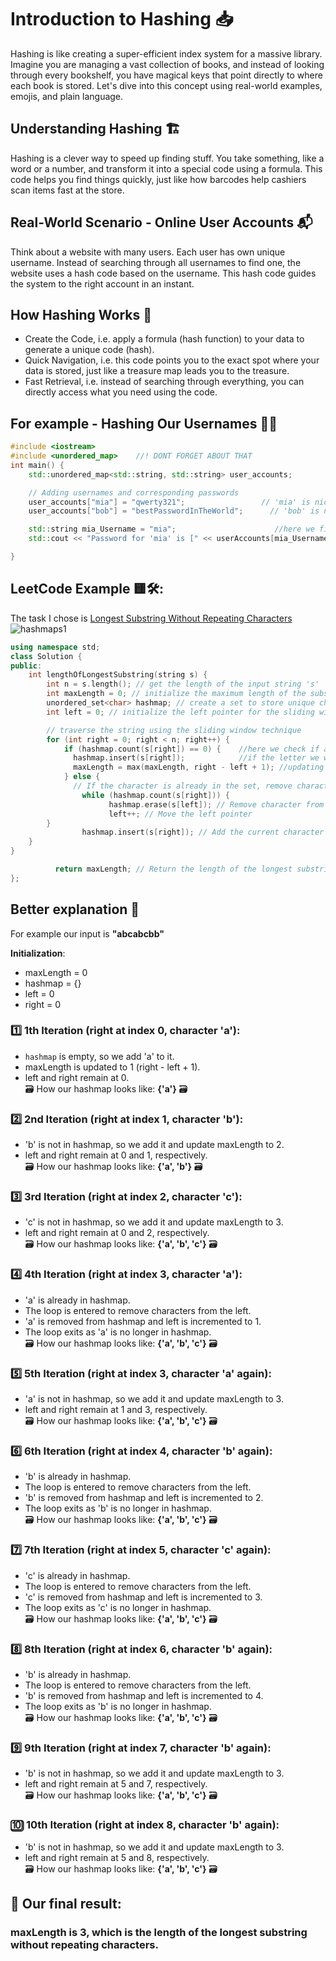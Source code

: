 # Introduction to Hashing 📥
Hashing is like creating a super-efficient index system for a massive library. 
Imagine you are managing a vast collection of books, and instead of looking through every bookshelf, you have magical keys that point directly to where each book is stored. 
Let's dive into this concept using real-world examples, emojis, and plain language.
## Understanding Hashing 🏗️
Hashing is a clever way to speed up finding stuff. 
You take something, like a word or a number, and transform it into a special code using a formula.
This code helps you find things quickly, just like how barcodes help cashiers scan items fast at the store.
## Real-World Scenario - Online User Accounts 📬
Think about a website with many users. Each user has own unique username. 
Instead of searching through all usernames to find one, the website uses a hash code based on the username. 
This hash code guides the system to the right account in an instant.
## How Hashing Works 🔑
- Create the Code, i.e. apply a formula (hash function) to your data to generate a unique code (hash).
- Quick Navigation, i.e. this code points you to the exact spot where your data is stored, just like a treasure map leads you to the treasure.
- Fast Retrieval, i.e. instead of searching through everything, you can directly access what you need using the code.
## For example - Hashing Our Usernames 👨‍💻
```c++
#include <iostream>
#include <unordered_map>    //! DONT FORGET ABOUT THAT
int main() {
    std::unordered_map<std::string, std::string> user_accounts;

    // Adding usernames and corresponding passwords
    user_accounts["mia"] = "qwerty321";                 // 'mia' is nickname , 'qwerty321' is password
    user_accounts["bob"] = "bestPasswordInTheWorld";      // 'bob' is nickname, 'bestPasswordInTheWorld' is password

    std::string mia_Username = "mia";                      //here we find a password of our 'mia' (pass: qwerty321 🤫)
    std::cout << "Password for 'mia' is [" << userAccounts[mia_Username] << "]\n";    //Output: Password for 'mia' is [qwerty321]

}
```

## LeetCode Example 🟨🛠️:
The task I chose is [Longest Substring Without Repeating Characters](https://leetcode.com/problems/longest-substring-without-repeating-characters/ (Longest Substring Without Repeating Characters))
![hashmaps1](https://github.com/hudsonhornet4/C-Odyssey-Embarking-on-a-Coding-Adventure/assets/118293314/900205f7-df8b-43e1-9030-53e2b6c3e505)
```c++
using namespace std;
class Solution {
public:
    int lengthOfLongestSubstring(string s) {
        int n = s.length(); // get the length of the input string 's'
        int maxLength = 0; // initialize the maximum length of the substring
        unordered_set<char> hashmap; // create a set to store unique characters
        int left = 0; // initialize the left pointer for the sliding window

        // traverse the string using the sliding window technique
        for (int right = 0; right < n; right++) {
            if (hashmap.count(s[right]) == 0) {    //here we check if added letter is not already in set, if it is, then it supposed to be >0
              hashmap.insert(s[right]);            //if the letter we want to add is not equal 0 (means we dont have it in our set ) then we add
              maxLength = max(maxLength, right - left + 1); //updating maximum length
            } else {
              // If the character is already in the set, remove characters from the left
                while (hashmap.count(s[right])) {
                      hashmap.erase(s[left]); // Remove character from the left
                      left++; // Move the left pointer
        }
                hashmap.insert(s[right]); // Add the current character to the set
    }
}

          return maxLength; // Return the length of the longest substring
};
```
## Better explanation 🤌
For example our input is **"abcabcbb"**

**Initialization**:

- maxLength = 0
- hashmap = {}
- left = 0
- right = 0





### 1️⃣ 1th Iteration (right at index 0, character 'a'):

- ```hashmap``` is empty, so we add 'a' to it.
- maxLength is updated to 1 (right - left + 1).
- left and right remain at 0.
<br>🗃️ How our hashmap looks like: **{'a'}** 🗃️</br>




### 2️⃣ 2nd Iteration  (right at index 1, character 'b'):

- 'b' is not in hashmap, so we add it and update maxLength to 2.
- left and right remain at 0 and 1, respectively.
<br>🗃️ How our hashmap looks like: **{'a', 'b'}** 🗃️ </br>



### 3️⃣ 3rd Iteration (right at index 2, character 'c'):

- 'c' is not in hashmap, so we add it and update maxLength to 3.
- left and right remain at 0 and 2, respectively.
<br>🗃️ How our hashmap looks like: **{'a', 'b', 'c'}** 🗃️</br>






### 4️⃣ 4th Iteration (right at index 3, character 'a'):

- 'a' is already in hashmap.
- The loop is entered to remove characters from the left.
- 'a' is removed from hashmap and left is incremented to 1.
- The loop exits as 'a' is no longer in hashmap.
<br>🗃️ How our hashmap looks like: **{'a', 'b', 'c'}** 🗃️</br>






### 5️⃣ 5th Iteration (right at index 3, character 'a' again):

- 'a' is not in hashmap, so we add it and update maxLength to 3.
- left and right remain at 1 and 3, respectively.
<br>🗃️ How our hashmap looks like: **{'a', 'b', 'c'}** 🗃️</br>





### 6️⃣ 6th Iteration (right at index 4, character 'b' again):

- 'b' is already in hashmap.
- The loop is entered to remove characters from the left.
- 'b' is removed from hashmap and left is incremented to 2.
- The loop exits as 'b' is no longer in hashmap.
<br>🗃️ How our hashmap looks like: **{'a', 'b', 'c'}** 🗃️</br>





### 7️⃣ 7th Iteration (right at index 5, character 'c' again):

- 'c' is already in hashmap.
- The loop is entered to remove characters from the left.
- 'c' is removed from hashmap and left is incremented to 3.
- The loop exits as 'c' is no longer in hashmap.
<br>🗃️ How our hashmap looks like: **{'a', 'b', 'c'}** 🗃️</br>





### 8️⃣ 8th Iteration (right at index 6, character 'b' again):

- 'b' is already in hashmap.
- The loop is entered to remove characters from the left.
- 'b' is removed from hashmap and left is incremented to 4.
- The loop exits as 'b' is no longer in hashmap.
<br>🗃️ How our hashmap looks like: **{'a', 'b', 'c'}** 🗃️</br>




### 9️⃣ 9th Iteration (right at index 7, character 'b' again):

- 'b' is not in hashmap, so we add it and update maxLength to 3.
- left and right remain at 5 and 7, respectively.
<br>🗃️ How our hashmap looks like: **{'a', 'b', 'c'}** 🗃️</br>





### 🔟 10th Iteration (right at index 8, character 'b' again):

- 'b' is not in hashmap, so we add it and update maxLength to 3.
- left and right remain at 5 and 8, respectively.
<br>🗃️ How our hashmap looks like: **{'a', 'b', 'c'}** 🗃️</br>



## 🥳 Our final result:

### maxLength is 3, which is the length of the longest substring without repeating characters.


